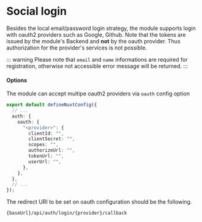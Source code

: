 # Social login

Besides the local email/password login strategy, the module supports login with oauth2 providers such as Google, Github. Note that the tokens are issued by the module's Backend and **not** by the oauth provider. Thus authorization for the provider's services is not possible.

::: warning
Please note that `email` and `name` informations are required for registration, otherwise not accessible error message will be returned.
:::

#### Options

The module can accept multipe oauth2 providers via `oauth` config option

```ts [nuxt.config.ts]
export default defineNuxtConfig({
  // ...
  auth: {
    oauth: {
      "<provider>": {
        clientId: "",
        clientSecret: "",
        scopes: "",
        authorizeUrl: "",
        tokenUrl: "",
        userUrl: "",
      },
    },
  },
  // ...
});
```

The redirect URI to be set on oauth configuration should be the following.

```bash
{baseUrl}/api/auth/login/{provider}/callback
```
